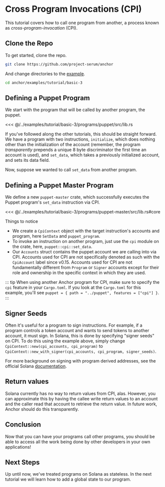 # Cross Program Invocations (CPI)

This tutorial covers how to call one program from another, a process known as
*cross-program-invocation* (CPI).

## Clone the Repo

To get started, clone the repo.

```bash
git clone https://github.com/project-serum/anchor
```

And change directories to the [example](https://github.com/project-serum/anchor/tree/master/examples/tutorial/basic-3).

```bash
cd anchor/examples/tutorial/basic-3
```

## Defining a Puppet Program

We start with the program that will be called by another program, the puppet.

<<< @/../examples/tutorial/basic-3/programs/puppet/src/lib.rs

If you've followed along the other tutorials, this should be straight forward. We have
a program with two instructions, `initialize`, which does nothing other than the
initialization of the account (remember, the program *transparently* prepends a unique 8
byte discriminator the first time an account is used), and `set_data`, which takes a previously
initialized account, and sets its data field.

Now, suppose we wanted to call `set_data` from another program.

## Defining a Puppet Master Program

We define a new `puppet-master` crate, which successfully executes the Puppet program's `set_data`
instruction via CPI.

<<< @/../examples/tutorial/basic-3/programs/puppet-master/src/lib.rs#core

Things to notice

* We create a `CpiContext` object with the target instruction's accounts and program,
  here `SetData` and `puppet_program`.
* To invoke an instruction on another program, just use the `cpi` module on the crate, here, `puppet::cpi::set_data`.
* Our `Accounts` struct contains the puppet account we are calling into via CPI. Accounts used for CPI are not specifically denoted
  as such with the `CpiAccount` label since v0.15. Accounts used for CPI are not fundamentally different from `Program` or `Signer` 
  accounts except for their role and ownership in the specific context in which they are used. 

::: tip
When using another Anchor program for CPI, make sure to specify the `cpi` feature in your `Cargo.toml`.
If you look at the `Cargo.toml` for this example, you'll see
`puppet = { path = "../puppet", features = ["cpi"] }`.
:::

## Signer Seeds

Often it's useful for a program to sign instructions. For example, if a program controls a token
account and wants to send tokens to another account, it must sign. In Solana, this is done by specifying
"signer seeds" on CPI. To do this using the example above, simply change
`CpiContext::new(cpi_accounts, cpi_program)` to
`CpiContext::new_with_signer(cpi_accounts, cpi_program, signer_seeds)`.

For more background on signing with program derived addresses, see the official Solana [documentation](https://docs.solana.com/developing/programming-model/calling-between-programs#program-signed-accounts).

## Return values

Solana currently has no way to return values from CPI, alas. However, you can approximate this
by having the callee write return values to an account and the caller read that account to
retrieve the return value. In future work, Anchor should do this transparently.

## Conclusion

Now that you can have your programs call other programs, you should be able to access all the work being done by other developers in your own applications!

## Next Steps

Up until now, we've treated programs on Solana as stateless. In the next tutorial we will learn how to add a global state to our program.
